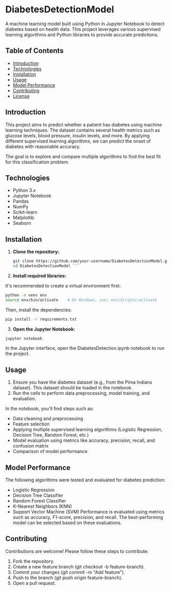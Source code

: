 # DiabetesDetectionModel

A machine learning model built using Python in Jupyter Notebook to detect diabetes based on health data. This project leverages various supervised learning algorithms and Python libraries to provide accurate predictions.

## Table of Contents

- [Introduction](#introduction)
- [Technologies](#technologies)
- [Installation](#installation)
- [Usage](#usage)
- [Model Performance](#model-performance)
- [Contributing](#contributing)
- [License](#license)

## Introduction

This project aims to predict whether a patient has diabetes using machine learning techniques. The dataset contains several health metrics such as glucose levels, blood pressure, insulin levels, and more. By applying different supervised learning algorithms, we can predict the onset of diabetes with reasonable accuracy.

The goal is to explore and compare multiple algorithms to find the best fit for this classification problem.

## Technologies

- Python 3.x
- Jupyter Notebook
- Pandas
- NumPy
- Scikit-learn
- Matplotlib
- Seaborn

## Installation

1. **Clone the repository:**

   ```bash
   git clone https://github.com/your-username/DiabetesDetectionModel.git
   cd DiabetesDetectionModel ```

2. **Install required libraries:**

It's recommended to create a virtual environment first:

```bash
python -m venv env
source env/bin/activate    # On Windows, use: env\Scripts\activate
 ```

Then, install the dependencies:

```bash
pip install -r requirements.txt
```

3. **Open the Jupyter Notebook:**

```bash
jupyter notebook
```
In the Jupyter interface, open the DiabetesDetection.ipynb notebook to run the project.

## Usage
1. Ensure you have the diabetes dataset (e.g., from the Pima Indians dataset). This dataset should be loaded in the notebook.
2. Run the cells to perform data preprocessing, model training, and evaluation.
   
In the notebook, you'll find steps such as:

* Data cleaning and preprocessing
* Feature selection
* Applying multiple supervised learning algorithms (Logistic Regression, Decision Tree, Random Forest, etc.)
* Model evaluation using metrics like accuracy, precision, recall, and confusion matrix
* Comparison of model performance

## Model Performance
The following algorithms were tested and evaluated for diabetes prediction:
* Logistic Regression
* Decision Tree Classifier
* Random Forest Classifier
* K-Nearest Neighbors (KNN)
* Support Vector Machine (SVM)
Performance is evaluated using metrics such as accuracy, F1-score, precision, and recall. The best-performing model can be selected based on these evaluations.

## Contributing
Contributions are welcome! Please follow these steps to contribute:

1. Fork the repository.
2. Create a new feature branch (git checkout -b feature-branch).
3. Commit your changes (git commit -m "Add feature").
4. Push to the branch (git push origin feature-branch).
5. Open a pull request.

  

